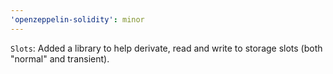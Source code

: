 ```yaml
---
'openzeppelin-solidity': minor
---
```


`Slots`: Added a library to help derivate, read and write to storage slots (both "normal" and transient).

